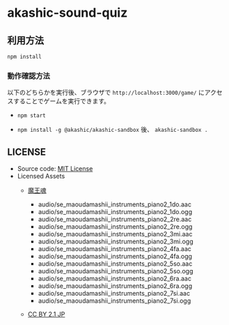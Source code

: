# akashic-sound-quiz

## 利用方法
```sh
npm install
```

### 動作確認方法

以下のどちらかを実行後、ブラウザで `http://localhost:3000/game/` にアクセスすることでゲームを実行できます。

* `npm start`

* `npm install -g @akashic/akashic-sandbox` 後、 `akashic-sandbox .`
 

## LICENSE

- Source code: [MIT License](./LICENSE)
- Licensed Assets
    - [魔王魂](https://maoudamashii.jokersounds.com/)
        - audio/se_maoudamashii_instruments_piano2_1do.aac
        - audio/se_maoudamashii_instruments_piano2_1do.ogg
        - audio/se_maoudamashii_instruments_piano2_2re.aac
        - audio/se_maoudamashii_instruments_piano2_2re.ogg
        - audio/se_maoudamashii_instruments_piano2_3mi.aac
        - audio/se_maoudamashii_instruments_piano2_3mi.ogg
        - audio/se_maoudamashii_instruments_piano2_4fa.aac
        - audio/se_maoudamashii_instruments_piano2_4fa.ogg
        - audio/se_maoudamashii_instruments_piano2_5so.aac
        - audio/se_maoudamashii_instruments_piano2_5so.ogg
        - audio/se_maoudamashii_instruments_piano2_6ra.aac
        - audio/se_maoudamashii_instruments_piano2_6ra.ogg
        - audio/se_maoudamashii_instruments_piano2_7si.aac
        - audio/se_maoudamashii_instruments_piano2_7si.ogg

    - [CC BY 2.1 JP](https://creativecommons.org/licenses/by/2.1/jp/)